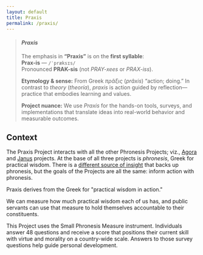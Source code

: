 ```yaml
---
layout: default
title: Praxis
permalink: /praxis/
---
```

<blockquote class="callout pronunciation">
  <h4><em>Praxis</em></h4>
  <p>
    The emphasis in <strong>“Praxis”</strong> is on the <strong>first syllable</strong>:<br>
    <strong>Prax-is</strong> — <code>/ˈpræksɪs/</code><br>
    Pronounced <strong>PRAK-sis</strong> (not <em>PRAY-xees</em> or <em>PRAX-iss</em>).
  </p>
  <p>
    <strong>Etymology &amp; sense:</strong> From Greek <em>πρᾶξις</em> (<em>prâxis</em>) “action; doing.”
    In contrast to <em>theory</em> (<em>theoría</em>), <em>praxis</em> is action guided by reflection—practice that
    embodies learning and values.
  </p>
  <p>
    <strong>Project nuance:</strong> We use <em>Praxis</em> for the hands-on tools, surveys, and
    implementations that translate ideas into real-world behavior and measurable outcomes.
  </p>
</blockquote>


## Context
The Praxis Project interacts with all the other Phronesis Projects; viz., [Agora](/agora/) and [Janus](/janus/) projects. At the base of all three projects is *phronesis*, Greek for practical wisdom. There is a [different source of insight](/theory/) that backs up phronesis, but the goals of the Projects are all the same: inform action with phronesis.

Praxis derives from the Greek for "practical wisdom in action."

We can measure how much practical wisdom each of us has, and public servants can use that measure to hold themselves accountable to their constituents.

This Project uses the Small Phronesis Measure instrument. Individuals answer 48 questions and receive a score that positions their current skill with virtue and morality on a country-wide scale. Answers to those survey questions help guide personal development.


